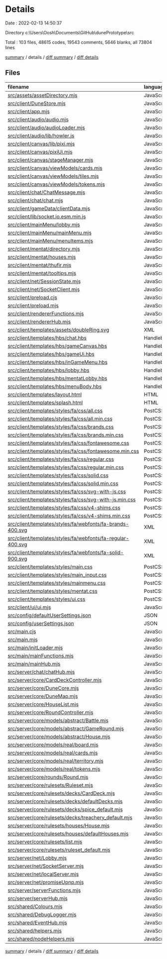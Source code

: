 # Details

Date : 2022-02-13 14:50:37

Directory c:\Users\Oosh\Documents\GitHub\dunePrototype\src

Total : 103 files,  48615 codes, 19543 comments, 5646 blanks, all 73804 lines

[summary](results.md) / details / [diff summary](diff.md) / [diff details](diff-details.md)

## Files
| filename | language | code | comment | blank | total |
| :--- | :--- | ---: | ---: | ---: | ---: |
| [src/assets/assetDirectory.mjs](/src/assets/assetDirectory.mjs) | JavaScript | 32 | 2 | 5 | 39 |
| [src/client/DuneStore.mjs](/src/client/DuneStore.mjs) | JavaScript | 19 | 1 | 5 | 25 |
| [src/client/app.mjs](/src/client/app.mjs) | JavaScript | 88 | 20 | 10 | 118 |
| [src/client/audio/audio.mjs](/src/client/audio/audio.mjs) | JavaScript | 11 | 3 | 1 | 15 |
| [src/client/audio/audioLoader.mjs](/src/client/audio/audioLoader.mjs) | JavaScript | 0 | 1 | 0 | 1 |
| [src/client/audio/lib/howler.js](/src/client/audio/lib/howler.js) | JavaScript | 1,944 | 797 | 502 | 3,243 |
| [src/client/canvas/lib/pixi.mjs](/src/client/canvas/lib/pixi.mjs) | JavaScript | 23,892 | 17,982 | 808 | 42,682 |
| [src/client/canvas/pixiUi.mjs](/src/client/canvas/pixiUi.mjs) | JavaScript | 0 | 1 | 0 | 1 |
| [src/client/canvas/stageManager.mjs](/src/client/canvas/stageManager.mjs) | JavaScript | 21 | 6 | 4 | 31 |
| [src/client/canvas/viewModels/cards.mjs](/src/client/canvas/viewModels/cards.mjs) | JavaScript | 0 | 1 | 0 | 1 |
| [src/client/canvas/viewModels/tiles.mjs](/src/client/canvas/viewModels/tiles.mjs) | JavaScript | 15 | 1 | 1 | 17 |
| [src/client/canvas/viewModels/tokens.mjs](/src/client/canvas/viewModels/tokens.mjs) | JavaScript | 0 | 1 | 0 | 1 |
| [src/client/chat/ChatMessage.mjs](/src/client/chat/ChatMessage.mjs) | JavaScript | 53 | 27 | 8 | 88 |
| [src/client/chat/chat.mjs](/src/client/chat/chat.mjs) | JavaScript | 68 | 12 | 8 | 88 |
| [src/client/gameData/clientData.mjs](/src/client/gameData/clientData.mjs) | JavaScript | 0 | 1 | 0 | 1 |
| [src/client/lib/socket.io.esm.min.js](/src/client/lib/socket.io.esm.min.js) | JavaScript | 1 | 7 | 0 | 8 |
| [src/client/mainMenu/lobby.mjs](/src/client/mainMenu/lobby.mjs) | JavaScript | 0 | 1 | 0 | 1 |
| [src/client/mainMenu/mainMenu.mjs](/src/client/mainMenu/mainMenu.mjs) | JavaScript | 182 | 22 | 28 | 232 |
| [src/client/mainMenu/menuItems.mjs](/src/client/mainMenu/menuItems.mjs) | JavaScript | 153 | 0 | 0 | 153 |
| [src/client/mentat/directory.mjs](/src/client/mentat/directory.mjs) | JavaScript | 7 | 0 | 6 | 13 |
| [src/client/mentat/houses.mjs](/src/client/mentat/houses.mjs) | JavaScript | 69 | 1 | 3 | 73 |
| [src/client/mentat/thufir.mjs](/src/client/mentat/thufir.mjs) | JavaScript | 79 | 13 | 7 | 99 |
| [src/client/mentat/tooltips.mjs](/src/client/mentat/tooltips.mjs) | JavaScript | 9 | 0 | 0 | 9 |
| [src/client/net/SessionState.mjs](/src/client/net/SessionState.mjs) | JavaScript | 109 | 7 | 15 | 131 |
| [src/client/net/SocketClient.mjs](/src/client/net/SocketClient.mjs) | JavaScript | 135 | 17 | 18 | 170 |
| [src/client/preload.cjs](/src/client/preload.cjs) | JavaScript | 2 | 0 | 0 | 2 |
| [src/client/preload.mjs](/src/client/preload.mjs) | JavaScript | 18 | 1 | 1 | 20 |
| [src/client/rendererFunctions.mjs](/src/client/rendererFunctions.mjs) | JavaScript | 179 | 22 | 13 | 214 |
| [src/client/rendererHub.mjs](/src/client/rendererHub.mjs) | JavaScript | 61 | 32 | 11 | 104 |
| [src/client/templates/assets/doubleRing.svg](/src/client/templates/assets/doubleRing.svg) | XML | 9 | 0 | 0 | 9 |
| [src/client/templates/hbs/chat.hbs](/src/client/templates/hbs/chat.hbs) | Handlebars | 3 | 0 | 0 | 3 |
| [src/client/templates/hbs/gameCanvas.hbs](/src/client/templates/hbs/gameCanvas.hbs) | Handlebars | 1 | 0 | 0 | 1 |
| [src/client/templates/hbs/gameUi.hbs](/src/client/templates/hbs/gameUi.hbs) | Handlebars | 4 | 0 | 0 | 4 |
| [src/client/templates/hbs/inGameMenu.hbs](/src/client/templates/hbs/inGameMenu.hbs) | Handlebars | 11 | 0 | 0 | 11 |
| [src/client/templates/hbs/lobby.hbs](/src/client/templates/hbs/lobby.hbs) | Handlebars | 80 | 48 | 0 | 128 |
| [src/client/templates/hbs/mentatLobby.hbs](/src/client/templates/hbs/mentatLobby.hbs) | Handlebars | 7 | 0 | 2 | 9 |
| [src/client/templates/hbs/menuBody.hbs](/src/client/templates/hbs/menuBody.hbs) | Handlebars | 33 | 0 | 0 | 33 |
| [src/client/templates/layout.html](/src/client/templates/layout.html) | HTML | 21 | 5 | 0 | 26 |
| [src/client/templates/splash.html](/src/client/templates/splash.html) | HTML | 15 | 0 | 0 | 15 |
| [src/client/templates/styles/fa/css/all.css](/src/client/templates/styles/fa/css/all.css) | PostCSS | 3,110 | 6 | 1,501 | 4,617 |
| [src/client/templates/styles/fa/css/all.min.css](/src/client/templates/styles/fa/css/all.min.css) | PostCSS | 1 | 4 | 0 | 5 |
| [src/client/templates/styles/fa/css/brands.css](/src/client/templates/styles/fa/css/brands.css) | PostCSS | 10 | 4 | 2 | 16 |
| [src/client/templates/styles/fa/css/brands.min.css](/src/client/templates/styles/fa/css/brands.min.css) | PostCSS | 1 | 4 | 0 | 5 |
| [src/client/templates/styles/fa/css/fontawesome.css](/src/client/templates/styles/fa/css/fontawesome.css) | PostCSS | 3,079 | 6 | 1,498 | 4,583 |
| [src/client/templates/styles/fa/css/fontawesome.min.css](/src/client/templates/styles/fa/css/fontawesome.min.css) | PostCSS | 1 | 4 | 0 | 5 |
| [src/client/templates/styles/fa/css/regular.css](/src/client/templates/styles/fa/css/regular.css) | PostCSS | 10 | 4 | 2 | 16 |
| [src/client/templates/styles/fa/css/regular.min.css](/src/client/templates/styles/fa/css/regular.min.css) | PostCSS | 1 | 4 | 0 | 5 |
| [src/client/templates/styles/fa/css/solid.css](/src/client/templates/styles/fa/css/solid.css) | PostCSS | 11 | 4 | 2 | 17 |
| [src/client/templates/styles/fa/css/solid.min.css](/src/client/templates/styles/fa/css/solid.min.css) | PostCSS | 1 | 4 | 0 | 5 |
| [src/client/templates/styles/fa/css/svg-with-js.css](/src/client/templates/styles/fa/css/svg-with-js.css) | PostCSS | 312 | 4 | 56 | 372 |
| [src/client/templates/styles/fa/css/svg-with-js.min.css](/src/client/templates/styles/fa/css/svg-with-js.min.css) | PostCSS | 1 | 4 | 0 | 5 |
| [src/client/templates/styles/fa/css/v4-shims.css](/src/client/templates/styles/fa/css/v4-shims.css) | PostCSS | 1,556 | 4 | 613 | 2,173 |
| [src/client/templates/styles/fa/css/v4-shims.min.css](/src/client/templates/styles/fa/css/v4-shims.min.css) | PostCSS | 1 | 4 | 0 | 5 |
| [src/client/templates/styles/fa/webfonts/fa-brands-400.svg](/src/client/templates/styles/fa/webfonts/fa-brands-400.svg) | XML | 3,717 | 0 | 1 | 3,718 |
| [src/client/templates/styles/fa/webfonts/fa-regular-400.svg](/src/client/templates/styles/fa/webfonts/fa-regular-400.svg) | XML | 801 | 0 | 1 | 802 |
| [src/client/templates/styles/fa/webfonts/fa-solid-900.svg](/src/client/templates/styles/fa/webfonts/fa-solid-900.svg) | XML | 5,034 | 0 | 1 | 5,035 |
| [src/client/templates/styles/main.css](/src/client/templates/styles/main.css) | PostCSS | 994 | 180 | 198 | 1,372 |
| [src/client/templates/styles/main_input.css](/src/client/templates/styles/main_input.css) | PostCSS | 121 | 6 | 18 | 145 |
| [src/client/templates/styles/mainmenu.css](/src/client/templates/styles/mainmenu.css) | PostCSS | 162 | 10 | 37 | 209 |
| [src/client/templates/styles/mentat.css](/src/client/templates/styles/mentat.css) | PostCSS | 32 | 1 | 9 | 42 |
| [src/client/templates/styles/ui.css](/src/client/templates/styles/ui.css) | PostCSS | 49 | 9 | 23 | 81 |
| [src/client/ui/ui.mjs](/src/client/ui/ui.mjs) | JavaScript | 12 | 2 | 3 | 17 |
| [src/config/defaultUserSettings.json](/src/config/defaultUserSettings.json) | JSON | 18 | 0 | 0 | 18 |
| [src/config/userSettings.json](/src/config/userSettings.json) | JSON | 1 | 0 | 0 | 1 |
| [src/main.cjs](/src/main.cjs) | JavaScript | 2 | 0 | 0 | 2 |
| [src/main.mjs](/src/main.mjs) | JavaScript | 102 | 4 | 10 | 116 |
| [src/main/initLoader.mjs](/src/main/initLoader.mjs) | JavaScript | 83 | 2 | 3 | 88 |
| [src/main/mainFunctions.mjs](/src/main/mainFunctions.mjs) | JavaScript | 95 | 18 | 10 | 123 |
| [src/main/mainHub.mjs](/src/main/mainHub.mjs) | JavaScript | 18 | 6 | 3 | 27 |
| [src/server/chat/chatHub.mjs](/src/server/chat/chatHub.mjs) | JavaScript | 16 | 1 | 1 | 18 |
| [src/server/core/CardDeckController.mjs](/src/server/core/CardDeckController.mjs) | JavaScript | 12 | 0 | 5 | 17 |
| [src/server/core/DuneCore.mjs](/src/server/core/DuneCore.mjs) | JavaScript | 46 | 2 | 15 | 63 |
| [src/server/core/DuneMap.mjs](/src/server/core/DuneMap.mjs) | JavaScript | 77 | 0 | 7 | 84 |
| [src/server/core/HouseList.mjs](/src/server/core/HouseList.mjs) | JavaScript | 25 | 11 | 11 | 47 |
| [src/server/core/RoundController.mjs](/src/server/core/RoundController.mjs) | JavaScript | 24 | 4 | 10 | 38 |
| [src/server/core/models/abstract/Battle.mjs](/src/server/core/models/abstract/Battle.mjs) | JavaScript | 0 | 1 | 0 | 1 |
| [src/server/core/models/abstract/GameRound.mjs](/src/server/core/models/abstract/GameRound.mjs) | JavaScript | 0 | 1 | 0 | 1 |
| [src/server/core/models/abstract/House.mjs](/src/server/core/models/abstract/House.mjs) | JavaScript | 0 | 1 | 0 | 1 |
| [src/server/core/models/real/board.mjs](/src/server/core/models/real/board.mjs) | JavaScript | 0 | 1 | 0 | 1 |
| [src/server/core/models/real/cards.mjs](/src/server/core/models/real/cards.mjs) | JavaScript | 0 | 1 | 0 | 1 |
| [src/server/core/models/real/territory.mjs](/src/server/core/models/real/territory.mjs) | JavaScript | 0 | 1 | 0 | 1 |
| [src/server/core/models/real/tokens.mjs](/src/server/core/models/real/tokens.mjs) | JavaScript | 0 | 1 | 0 | 1 |
| [src/server/core/rounds/Round.mjs](/src/server/core/rounds/Round.mjs) | JavaScript | 62 | 4 | 7 | 73 |
| [src/server/core/rulesets/Ruleset.mjs](/src/server/core/rulesets/Ruleset.mjs) | JavaScript | 37 | 2 | 3 | 42 |
| [src/server/core/rulesets/decks/CardDeck.mjs](/src/server/core/rulesets/decks/CardDeck.mjs) | JavaScript | 53 | 2 | 7 | 62 |
| [src/server/core/rulesets/decks/defaultDecks.mjs](/src/server/core/rulesets/decks/defaultDecks.mjs) | JavaScript | 6 | 1 | 1 | 8 |
| [src/server/core/rulesets/decks/spice_default.mjs](/src/server/core/rulesets/decks/spice_default.mjs) | JavaScript | 120 | 0 | 0 | 120 |
| [src/server/core/rulesets/decks/treachery_default.mjs](/src/server/core/rulesets/decks/treachery_default.mjs) | JavaScript | 152 | 0 | 0 | 152 |
| [src/server/core/rulesets/houses/House.mjs](/src/server/core/rulesets/houses/House.mjs) | JavaScript | 20 | 0 | 2 | 22 |
| [src/server/core/rulesets/houses/defaultHouses.mjs](/src/server/core/rulesets/houses/defaultHouses.mjs) | JavaScript | 130 | 3 | 3 | 136 |
| [src/server/core/rulesets/list.mjs](/src/server/core/rulesets/list.mjs) | JavaScript | 18 | 0 | 3 | 21 |
| [src/server/core/rulesets/ruleset_default.mjs](/src/server/core/rulesets/ruleset_default.mjs) | JavaScript | 22 | 1 | 1 | 24 |
| [src/server/net/Lobby.mjs](/src/server/net/Lobby.mjs) | JavaScript | 235 | 18 | 26 | 279 |
| [src/server/net/SocketServer.mjs](/src/server/net/SocketServer.mjs) | JavaScript | 230 | 32 | 22 | 284 |
| [src/server/net/localServer.mjs](/src/server/net/localServer.mjs) | JavaScript | 24 | 4 | 3 | 31 |
| [src/server/net/promiseUpnp.mjs](/src/server/net/promiseUpnp.mjs) | JavaScript | 101 | 4 | 8 | 113 |
| [src/server/serverFunctions.mjs](/src/server/serverFunctions.mjs) | JavaScript | 93 | 28 | 13 | 134 |
| [src/server/serverHub.mjs](/src/server/serverHub.mjs) | JavaScript | 44 | 8 | 10 | 62 |
| [src/shared/Colours.mjs](/src/shared/Colours.mjs) | JavaScript | 57 | 10 | 7 | 74 |
| [src/shared/DebugLogger.mjs](/src/shared/DebugLogger.mjs) | JavaScript | 45 | 14 | 3 | 62 |
| [src/shared/EventHub.mjs](/src/shared/EventHub.mjs) | JavaScript | 66 | 7 | 10 | 83 |
| [src/shared/helpers.mjs](/src/shared/helpers.mjs) | JavaScript | 197 | 40 | 15 | 252 |
| [src/shared/nodeHelpers.mjs](/src/shared/nodeHelpers.mjs) | JavaScript | 36 | 10 | 6 | 52 |

[summary](results.md) / details / [diff summary](diff.md) / [diff details](diff-details.md)